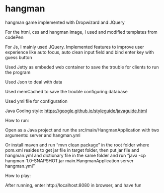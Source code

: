 # hangman
hangman game implemented with Dropwizard and JQuery

For the html, css and hangman image, I used and modified templates from codePen

For Js, I mainly used JQuery. Implemented features to improve user experience like auto focus, auto clean input field and bind enter key with guess button

Used Jetty as embeded web container to save the trouble for clients to run the program

Used Json to deal with data

Used memCached to save the trouble configuring database

Used yml file for configuration

Java Coding style: https://google.github.io/styleguide/javaguide.html

How to run:

Open as a Java project and run the src/main/HangmanApplication with two arguments: server and hangman.yml

Or install maven and run “mvn clean package” in the root folder where pom.xml resides to get jar file in target folder, then put jar file and hangman.yml and dictionary file in the same folder and run “java -cp hangman-1.0-SNAPSHOT.jar main.HangmanApplication server hangman.yml”

How to play:

After running, enter http://localhost:8080 in browser, and have fun
